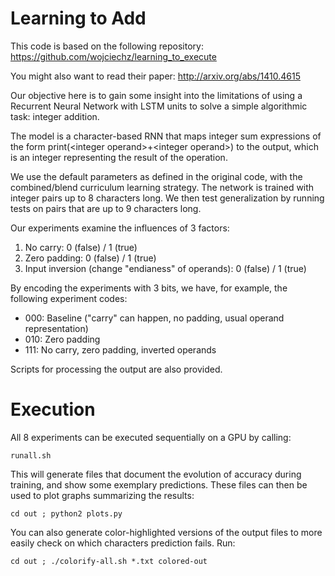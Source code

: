 Learning to Add
===================


This code is based on the following repository:
https://github.com/wojciechz/learning_to_execute 

You might also want to read their paper:
http://arxiv.org/abs/1410.4615


Our objective here is to gain some insight into the limitations of
 using a Recurrent Neural Network with LSTM units to solve a simple
algorithmic task: integer addition.

The model is a character-based RNN that maps integer sum expressions of the form
print(\<integer operand\>+\<integer operand\>) to the output, which is an integer
representing the result of the operation.

We use the default parameters as defined in the original code, with the 
combined/blend curriculum learning strategy. The network is trained with
integer pairs up to 8 characters long. We then test generalization
by running tests on pairs that are up to 9 characters long.


Our experiments examine the influences of 3 factors:

1. No carry: 0 (false) / 1 (true)
2. Zero padding: 0 (false) / 1 (true)
3. Input inversion (change "endianess" of operands): 0 (false) / 1 (true)


By encoding the experiments with 3 bits, we have, for example, the following experiment codes:

* 000: Baseline ("carry" can happen, no padding, usual operand representation)
* 010: Zero padding
* 111: No carry, zero padding, inverted operands


Scripts for processing the output are also provided.


Execution
=========

All 8 experiments can be executed sequentially on a GPU by calling:

  `runall.sh`

This will generate files that document the evolution of accuracy during training,
and show some exemplary predictions.
These files can then be used to plot graphs summarizing the results:

  `cd out ; python2 plots.py`
 
You can also generate color-highlighted versions of the output files
 to more easily check on which characters prediction fails. Run:

  `cd out ; ./colorify-all.sh *.txt colored-out`

